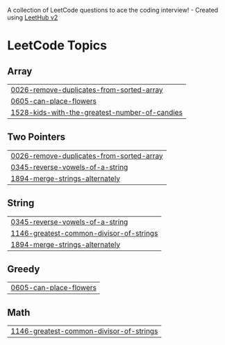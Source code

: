 A collection of LeetCode questions to ace the coding interview! - Created using [LeetHub v2](https://github.com/arunbhardwaj/LeetHub-2.0)
<!---LeetCode Topics Start-->
# LeetCode Topics
## Array
|  |
| ------- |
| [0026-remove-duplicates-from-sorted-array](https://github.com/chinmaylothe/AlgoDailyGrind/tree/master/0026-remove-duplicates-from-sorted-array) |
| [0605-can-place-flowers](https://github.com/chinmaylothe/AlgoDailyGrind/tree/master/0605-can-place-flowers) |
| [1528-kids-with-the-greatest-number-of-candies](https://github.com/chinmaylothe/AlgoDailyGrind/tree/master/1528-kids-with-the-greatest-number-of-candies) |
## Two Pointers
|  |
| ------- |
| [0026-remove-duplicates-from-sorted-array](https://github.com/chinmaylothe/AlgoDailyGrind/tree/master/0026-remove-duplicates-from-sorted-array) |
| [0345-reverse-vowels-of-a-string](https://github.com/chinmaylothe/AlgoDailyGrind/tree/master/0345-reverse-vowels-of-a-string) |
| [1894-merge-strings-alternately](https://github.com/chinmaylothe/AlgoDailyGrind/tree/master/1894-merge-strings-alternately) |
## String
|  |
| ------- |
| [0345-reverse-vowels-of-a-string](https://github.com/chinmaylothe/AlgoDailyGrind/tree/master/0345-reverse-vowels-of-a-string) |
| [1146-greatest-common-divisor-of-strings](https://github.com/chinmaylothe/AlgoDailyGrind/tree/master/1146-greatest-common-divisor-of-strings) |
| [1894-merge-strings-alternately](https://github.com/chinmaylothe/AlgoDailyGrind/tree/master/1894-merge-strings-alternately) |
## Greedy
|  |
| ------- |
| [0605-can-place-flowers](https://github.com/chinmaylothe/AlgoDailyGrind/tree/master/0605-can-place-flowers) |
## Math
|  |
| ------- |
| [1146-greatest-common-divisor-of-strings](https://github.com/chinmaylothe/AlgoDailyGrind/tree/master/1146-greatest-common-divisor-of-strings) |
<!---LeetCode Topics End-->